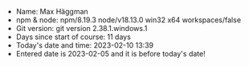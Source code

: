 
- Name: Max Häggman <br>
- npm & node: npm/8.19.3 node/v18.13.0 win32 x64 workspaces/false <br>
- Git version: git version 2.38.1.windows.1 <br>
- Days since start of course: 11 days <br>
- Today's date and time: 2023-02-10 13:39 <br>
- Entered date is 2023-02-05 and it is before today's date!
